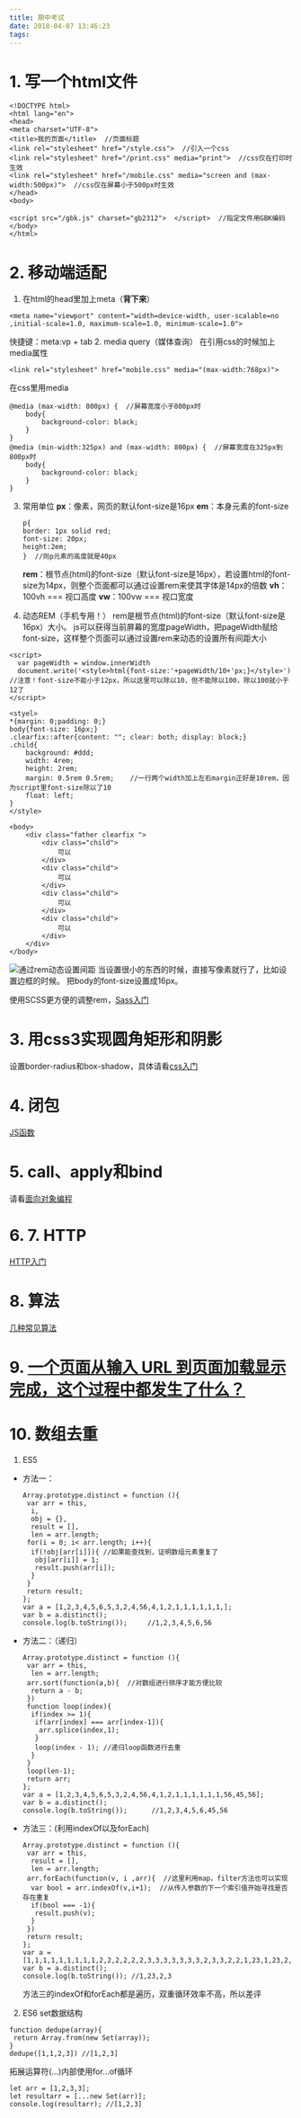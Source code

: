 ```yaml
---
title: 期中考试
date: 2018-04-07 13:46:23
tags:
---
```

# 1. 写一个html文件
```
<!DOCTYPE html>
<html lang="en">
<head>
<meta charset="UTF-8">
<title>我的页面</title>  //页面标题
<link rel="stylesheet" href="/style.css">  //引入一个css
<link rel="stylesheet" href="/print.css" media="print">  //css仅在打印时生效
<link rel="stylesheet" href="/mobile.css" media="screen and (max-width:500px)">  //css仅在屏幕小于500px时生效
</head>
<body>

<script src="/gbk.js" charset="gb2312">  </script>  //指定文件用GBK编码
</body>
</html>
```
# 2. 移动端适配
1. 在html的head里加上meta（**背下来**）
```
<meta name="viewport" content="width=device-width, user-scalable=no ,initial-scale=1.0, maximum-scale=1.0, minimum-scale=1.0">
```
快捷键：meta:vp + tab
2. media query（媒体查询）
在引用css的时候加上media属性
```
<link rel="stylesheet" href="mobile.css" media="(max-width:768px)">
```
在css里用media
```
@media (max-width: 800px) {  //屏幕宽度小于800px时
    body{
        background-color: black;
    }
}
@media (min-width:325px) and (max-width: 800px) {  //屏幕宽度在325px到800px时
    body{
        background-color: black;
    }
}
```
3. 常用单位
**px**：像素，网页的默认font-size是16px
**em**：本身元素的font-size
    ```
    p{
    border: 1px solid red;
    font-size: 20px;
    height:2em;
    }  //则p元素的高度就是40px
    ```

    **rem**：根节点(html)的font-size（默认font-size是16px），若设置html的font-size为14px，则整个页面都可以通过设置rem来使其字体是14px的倍数
**vh**：100vh === 视口高度
**vw**：100vw === 视口宽度

4. 动态REM（手机专用！）
rem是根节点(html)的font-size（默认font-size是16px）大小。
js可以获得当前屏幕的宽度pageWidth，把pageWidth赋给font-size，这样整个页面可以通过设置rem来动态的设置所有间距大小
```
<script>
  var pageWidth = window.innerWidth
  document.write('<style>html{font-size:'+pageWidth/10+'px;}</style>')
//注意！font-size不能小于12px，所以这里可以除以10，但不能除以100，除以100就小于12了
</script>
```
```
<styel>
*{margin: 0;padding: 0;}
body{font-size: 16px;}
.clearfix::after{content: ""; clear: both; display: block;}
.child{
    background: #ddd;
    width: 4rem;
    height: 2rem;
    margin: 0.5rem 0.5rem;    //一行两个width加上左右margin正好是10rem，因为script里font-size除以了10
    float: left;
}
</style>
```
```
<body>
    <div class="father clearfix ">
        <div class="child">
            可以
        </div>
        <div class="child">
            可以
        </div>
        <div class="child">
            可以
        </div>
        <div class="child">
            可以
        </div>
    </div>
</body>
```
![通过rem动态设置间距](/images/rem.png)
当设置很小的东西的时候，直接写像素就行了，比如设置边框的时候。
把body的font-size设置成16px。

使用SCSS更方便的调整rem，[Sass入门](https://www.jianshu.com/p/d9eeb745fc2f)
# 3. 用css3实现圆角矩形和阴影
设置border-radius和box-shadow，具体请看[css入门](https://www.jianshu.com/p/33ed5e1eed3d)
# 4. 闭包
[JS函数](https://www.jianshu.com/p/1b620bce17fe)
# 5. call、apply和bind
请看[面向对象编程](https://www.jianshu.com/p/629c23652906)
# 6. 7. HTTP
[HTTP入门](https://www.jianshu.com/p/b709cbd84fbe)
# 8. 算法
[几种常见算法](https://www.jianshu.com/p/4584a2453406)
# 9. [一个页面从输入 URL 到页面加载显示完成，这个过程中都发生了什么？](https://www.jianshu.com/p/d52ca231cc1b)
# 10. 数组去重
1. ES5
  - 方法一：
    ```
    Array.prototype.distinct = function (){
     var arr = this,
      i,
      obj = {},
      result = [],
      len = arr.length;
     for(i = 0; i< arr.length; i++){
      if(!obj[arr[i]]){ //如果能查找到，证明数组元素重复了
       obj[arr[i]] = 1;
       result.push(arr[i]);
      }
     }
     return result;
    };
    var a = [1,2,3,4,5,6,5,3,2,4,56,4,1,2,1,1,1,1,1,1,];
    var b = a.distinct();
    console.log(b.toString());     //1,2,3,4,5,6,56
    ```
  - 方法二：（递归）
    ```
    Array.prototype.distinct = function (){
     var arr = this,
      len = arr.length;
     arr.sort(function(a,b){  //对数组进行排序才能方便比较
      return a - b;
     })
     function loop(index){
      if(index >= 1){
       if(arr[index] === arr[index-1]){
        arr.splice(index,1);
       }
       loop(index - 1); //递归loop函数进行去重
      }
     }
     loop(len-1);
     return arr;
    };
    var a = [1,2,3,4,5,6,5,3,2,4,56,4,1,2,1,1,1,1,1,1,56,45,56];
    var b = a.distinct();
    console.log(b.toString());      //1,2,3,4,5,6,45,56
    ```
  - 方法三：(利用indexOf以及forEach)
    ```
    Array.prototype.distinct = function (){
     var arr = this,
      result = [],
      len = arr.length;
     arr.forEach(function(v, i ,arr){  //这里利用map，filter方法也可以实现
      var bool = arr.indexOf(v,i+1);  //从传入参数的下一个索引值开始寻找是否存在重复
      if(bool === -1){
       result.push(v);
      }
     })
     return result;
    };
    var a = [1,1,1,1,1,1,1,1,1,2,2,2,2,2,2,3,3,3,3,3,3,3,2,3,3,2,2,1,23,1,23,2,3,2,3,2,3];
    var b = a.distinct();
    console.log(b.toString()); //1,23,2,3
    ```
    方法三的indexOf和forEach都是遍历，双重循环效率不高，所以差评
2. ES6
set数据结构
```
function dedupe(array){
 return Array.from(new Set(array));
}
dedupe([1,1,2,3]) //[1,2,3]
```
拓展运算符(...)内部使用for...of循环
```
let arr = [1,2,3,3];
let resultarr = [...new Set(arr)]; 
console.log(resultarr); //[1,2,3]
```